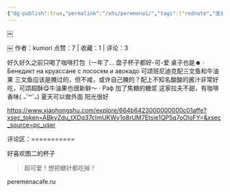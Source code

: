 ```yaml
---
{"dg-publish":true,"permalink":"/xhs/peremena1/","tags":["rednote","圣彼得堡"],"created":"2025-03-17T18:25:53.027+08:00","updated":"2025-03-19T21:37:49.104+08:00"}
---
```


￼

￼
作者：kumori
点赞：7   |   收藏：1   |   评论：3

好久好久之前只喝了咖啡打包（一年了…
盘子杯子都好-可-爱 桌子也是☻
· Бенедикт на круассане с лососем и авокадо 可颂班尼迪克配三文鱼和牛油果 三文鱼应该是腌过的，但不咸，或许自己腌的？配上不知名酸酸的酱汁非常好吃，可颂超酥😋牛油果也很新鲜～
· Раф 加了焦糖的糖浆 这家拉夫不甜，有咖啡香味( ᎔˘꒳˘᎔)
夏天可以做外面 阳光很好

https://www.xiaohongshu.com/explore/664b6423000000000c01affe?xsec_token=ABkyZdu_tXDq37cImUKWy1o8rUM7Etsie1QP5q7oOloFY=&xsec_source=pc_user

评论区：===========

好喜欢图二的杯子

> 超可爱！想把糖针都吃掉！

peremenacafe.ru